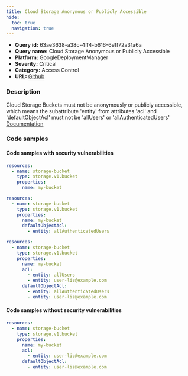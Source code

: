 ```yaml
---
title: Cloud Storage Anonymous or Publicly Accessible
hide:
  toc: true
  navigation: true
---
```


<style>
  .highlight .hll {
    background-color: #ff171742;
  }
  .md-content {
    max-width: 1100px;
    margin: 0 auto;
  }
</style>

-   **Query id:** 63ae3638-a38c-4ff4-b616-6e1f72a31a6a
-   **Query name:** Cloud Storage Anonymous or Publicly Accessible
-   **Platform:** GoogleDeploymentManager
-   **Severity:** <span style="color:None">Critical</span>
-   **Category:** Access Control
-   **URL:** [Github](https://github.com/Checkmarx/kics/tree/master/assets/queries/googleDeploymentManager/gcp/cloud_storage_anonymous_or_publicly_accessible)

### Description
Cloud Storage Buckets must not be anonymously or publicly accessible, which means the subattribute 'entity' from attributes 'acl' and 'defaultObjectAcl' must not be 'allUsers' or 'allAuthenticatedUsers'<br>
[Documentation](https://cloud.google.com/storage/docs/json_api/v1/buckets)

### Code samples
#### Code samples with security vulnerabilities
```yaml title="Positive test num. 1 - yaml file" hl_lines="4"
resources:
  - name: storage-bucket
    type: storage.v1.bucket
    properties:
      name: my-bucket

```
```yaml title="Positive test num. 2 - yaml file" hl_lines="4 7"
resources:
  - name: storage-bucket
    type: storage.v1.bucket
    properties:
      name: my-bucket
      defaultObjectAcl:
        - entity: allAuthenticatedUsers

```
```yaml title="Positive test num. 3 - yaml file" hl_lines="10 7"
resources:
  - name: storage-bucket
    type: storage.v1.bucket
    properties:
      name: my-bucket
      acl:
        - entity: allUsers
        - entity: user-liz@example.com
      defaultObjectAcl:
        - entity: allAuthenticatedUsers
        - entity: user-liz@example.com

```


#### Code samples without security vulnerabilities
```yaml title="Negative test num. 1 - yaml file"
resources:
  - name: storage-bucket
    type: storage.v1.bucket
    properties:
      name: my-bucket
      acl:
        - entity: user-liz@example.com
      defaultObjectAcl:
        - entity: user-liz@example.com

```
